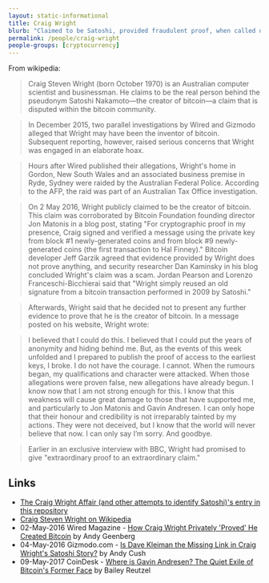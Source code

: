 ```yaml
---
layout: static-informational
title: Craig Wright
blurb: "Claimed to be Satoshi, provided fraudulent proof, when called out couldn't/didn't-want-to provide a real one"
permalink: /people/craig-wright
people-groups: [cryptocurrency]
---
```


From wikipedia:

> Craig Steven Wright (born October 1970) is an Australian computer scientist and businessman. He claims to be the real person behind the pseudonym Satoshi Nakamoto—the creator of bitcoin—a claim that is disputed within the bitcoin community.

> In December 2015, two parallel investigations by Wired and Gizmodo alleged that Wright may have been the inventor of bitcoin. Subsequent reporting, however, raised serious concerns that Wright was engaged in an elaborate hoax.

> Hours after Wired published their allegations, Wright's home in Gordon, New South Wales and an associated business premise in Ryde, Sydney were raided by the Australian Federal Police. According to the AFP, the raid was part of an Australian Tax Office investigation.

> On 2 May 2016, Wright publicly claimed to be the creator of bitcoin. This claim was corroborated by Bitcoin Foundation founding director Jon Matonis in a blog post, stating "For cryptographic proof in my presence, Craig signed and verified a message using the private key from block #1 newly-generated coins and from block #9 newly-generated coins (the first transaction to Hal Finney)." Bitcoin developer Jeff Garzik agreed that evidence provided by Wright does not prove anything, and security researcher Dan Kaminsky in his blog concluded Wright's claim was a scam. Jordan Pearson and Lorenzo Franceschi-Bicchierai said that "Wright simply reused an old signature from a bitcoin transaction performed in 2009 by Satoshi."

> Afterwards, Wright said that he decided not to present any further evidence to prove that he is the creator of bitcoin. In a message posted on his website, Wright wrote:

> I believed that I could do this. I believed that I could put the years of anonymity and hiding behind me. But, as the events of this week unfolded and I prepared to publish the proof of access to the earliest keys, I broke. I do not have the courage. I cannot. When the rumours began, my qualifications and character were attacked. When those allegations were proven false, new allegations have already begun. I know now that I am not strong enough for this. I know that this weakness will cause great damage to those that have supported me, and particularly to Jon Matonis and Gavin Andresen. I can only hope that their honour and credibility is not irreparably tainted by my actions. They were not deceived, but I know that the world will never believe that now. I can only say I’m sorry. And goodbye.

> Earlier in an exclusive interview with BBC, Wright had promised to give "extraordinary proof to an extraordinary claim."

## Links

* [The Craig Wright Affair (and other attempts to identify Satoshi)'s entry in this repository](events/craig_wright_satoshi.md)
* [Craig Steven Wright on Wikipedia](https://en.wikipedia.org/wiki/Craig_Steven_Wright)
* 02-May-2016 Wired Magazine - [How Craig Wright Privately 'Proved' He Created Bitcoin](https://www.wired.com/2016/05/craig-wright-privately-proved-hes-bitcoins-creator/) by Andy Geenberg
* 04-May-2016 Gizmodo.com - [Is Dave Kleiman the Missing Link in Craig Wright's Satoshi Story?](http://gizmodo.com/is-dave-kleiman-the-missing-link-in-craig-wrights-satos-1774519534) by Andy Cush
* 09-May-2017 CoinDesk - [Where is Gavin Andresen? The Quiet Exile of Bitcoin's Former Face](https://www.coindesk.com/where-is-gavin-andresen-the-quiet-exile-of-bitcoins-former-face/) by Bailey Reutzel
